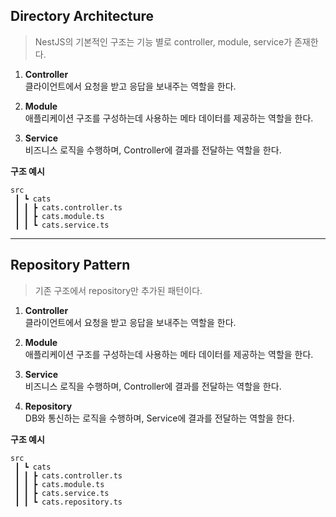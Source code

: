 ## Directory Architecture

> NestJS의 기본적인 구조는 기능 별로 controller, module, service가 존재한다.

1. **Controller** <br> 클라이언트에서 요청을 받고 응답을 보내주는 역할을 한다.

2. **Module** <br> 애플리케이션 구조를 구성하는데 사용하는 메타 데이터를 제공하는 역할을 한다.

3. **Service** <br> 비즈니스 로직을 수행하며, Controller에 결과를 전달하는 역할을 한다.

**구조 예시**

```
src
 ┃ ┗ cats
 ┃ ┃ ┣ cats.controller.ts
 ┃ ┃ ┣ cats.module.ts
 ┃ ┃ ┗ cats.service.ts
```

---

## Repository Pattern

> 기존 구조에서 repository만 추가된 패턴이다.

1. **Controller** <br> 클라이언트에서 요청을 받고 응답을 보내주는 역할을 한다.

2. **Module** <br> 애플리케이션 구조를 구성하는데 사용하는 메타 데이터를 제공하는 역할을 한다.

3. **Service** <br> 비즈니스 로직을 수행하며, Controller에 결과를 전달하는 역할을 한다.

4. **Repository** <br> DB와 통신하는 로직을 수행하며, Service에 결과를 전달하는 역할을 한다.

**구조 예시**

```
src
 ┃ ┗ cats
 ┃ ┃ ┣ cats.controller.ts
 ┃ ┃ ┣ cats.module.ts
 ┃ ┃ ┣ cats.service.ts
 ┃ ┃ ┗ cats.repository.ts
```
